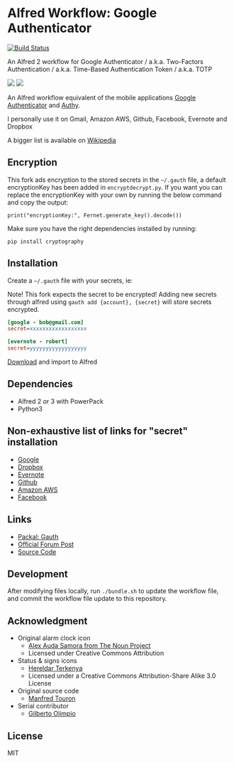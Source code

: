# Alfred Workflow: Google Authenticator

[![Build Status](https://travis-ci.org/moul/alfred-workflow-gauth.svg?branch=master)](https://travis-ci.org/moul/alfred-workflow-gauth)

An Alfred 2 workflow for Google Authenticator / a.k.a. Two-Factors Authentication / a.k.a. Time-Based Authentication Token / a.k.a. TOTP

![](https://raw.github.com/moul/alfred-workflow-gauth/master/screenshots/anim.gif)
![](https://raw.github.com/moul/alfred-workflow-gauth/master/screenshots/3.png)

An Alfred workflow equivalent of the mobile applications [Google Authenticator](https://itunes.apple.com/en/app/google-authenticator/id388497605?mt=8) and [Authy](https://www.authy.com).

I personally use it on Gmail, Amazon AWS, Github, Facebook, Evernote and Dropbox

A bigger list is available on [Wikipedia](http://en.wikipedia.org/wiki/Two-step_verification)

## Encryption

This fork ads encryption to the stored secrets in the `~/.gauth` file, a default encryptionKey has been added in `encryptdecrypt.py`. If you want you can replace the encryptionKey with your own by running the below command and copy the output:

```
print("encryptionKey:", Fernet.generate_key().decode())
```

Make sure you have the right dependencies installed by running:

```
pip install cryptography
```

## Installation

Create a `~/.gauth` file with your secrets, ie:

Note! This fork expects the secret to be encrypted! Adding new secrets through alfred using `gauth add {account}, {secret}` will store secrets encrypted.

```ini
[google - bob@gmail.com]
secret=xxxxxxxxxxxxxxxxxx

[evernote - robert]
secret=yyyyyyyyyyyyyyyyyy
```

[Download](https://github.com/moul/alfred-workflow-gauth/raw/master/Google%20Authenticator.alfredworkflow) and import to Alfred

## Dependencies

- Alfred 2 or 3 with PowerPack
- Python3

## Non-exhaustive list of links for "secret" installation

- [Google](http://www.google.com/landing/2step/)
- [Dropbox](https://www.dropbox.com/help/363/en)
- [Evernote](http://blog.evernote.com/blog/2013/05/30/evernotes-three-new-security-features/)
- [Github](https://github.com/blog/1614-two-factor-authentication)
- [Amazon AWS](http://aws.amazon.com/iam/details/mfa/)
- [Facebook](https://www.facebook.com/settings?tab=security)

## Links

- [Packal: Gauth](http://www.packal.org/workflow/gauth)
- [Official Forum Post](http://www.alfredforum.com/topic/4062-gauth-google-authenticator-time-based-two-factor-authentication/)
- [Source Code](https://github.com/moul/alfred-workflow-gauth/)

## Development

After modifying files locally, run `./bundle.sh` to update the workflow file, and
commit the workflow file update to this repository.

## Acknowledgment

- Original alarm clock icon
  - [Alex Auda Samora from The Noun Project](http://thenounproject.com/razerk/)
  - Licensed under Creative Commons Attribution
- Status & signs icons
  - [Hereldar Terkenya](http://hereldar.deviantart.com/)
  - Licensed under a Creative Commons Attribution-Share Alike 3.0 License
- Original source code
  - [Manfred Touron](https://github.com/moul)
- Serial contributor
  - [Gilberto Olimpio](https://github.com/golimpio)

## License

MIT

```

```
